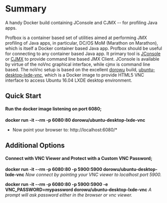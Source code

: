 

# Summary

A handy Docker build containing JConsole and CJMX -- for profiling Java apps. 

Profbox is a container based set of utilities aimed at performing JMX profiling of Java apps, in particular, DC/OS MoM (Marathon on Marathon), which is itself a Docker container based Java app. Profbox should be useful for connecting to any container based Java app.  It primary tool is [JConsole](http://openjdk.java.net/tools/svc/jconsole/) or [CJMX](https://github.com/cjmx/cjmx) to provide command line based JMX Client.  JConsole is available by virtue of the noVnc graphical interface, while cjmx is command line based.   The noVnc setup is based on the excellent [dorowu](https://hub.docker.com/r/dorowu/) build, [ubuntu-desktop-lxde-vnc](https://hub.docker.com/r/dorowu/ubuntu-desktop-lxde-vnc/), which is a Docker image to provide HTML5 VNC interface to access Ubuntu 16.04 LXDE desktop environment.


## Quick Start
#### Run the docker image listening on port 6080;

**docker run -it --rm -p 6080:80 dorowu/ubuntu-desktop-lxde-vnc**
* Now point your browser to: http://localhost:6080/*

## Additional Options

#### Connect with VNC Viewer and Protect with a Custom VNC Password;

**docker run -it --rm -p 6080:80 -p 5900:5900 dorowu/ubuntu-desktop-lxde-vnc**
*Now connect by pointing your VNC viewer to localhost port 5900.*

**docker run -it --rm -p 6080:80 -p 5900:5900 -e VNC_PASSWORD=mypassword dorowu/ubuntu-desktop-lxde-vnc**
*A prompt will ask password either in the browser or vnc viewer.*


